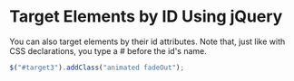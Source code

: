 # Target Elements by ID Using jQuery
You can also target elements by their id attributes. Note that, just like with CSS declarations, you type a # before the id's name.

```javascript
$("#target3").addClass("animated fadeOut");
```
